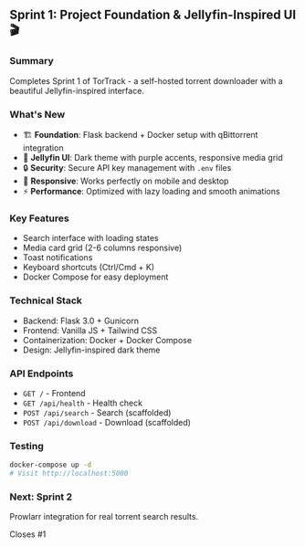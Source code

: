 ## Sprint 1: Project Foundation & Jellyfin-Inspired UI 🎬

### Summary
Completes Sprint 1 of TorTrack - a self-hosted torrent downloader with a beautiful Jellyfin-inspired interface.

### What's New
- 🏗️ **Foundation**: Flask backend + Docker setup with qBittorrent integration
- 🎨 **Jellyfin UI**: Dark theme with purple accents, responsive media grid
- 🔒 **Security**: Secure API key management with `.env` files
- 📱 **Responsive**: Works perfectly on mobile and desktop
- ⚡ **Performance**: Optimized with lazy loading and smooth animations

### Key Features
- Search interface with loading states
- Media card grid (2-6 columns responsive)
- Toast notifications
- Keyboard shortcuts (Ctrl/Cmd + K)
- Docker Compose for easy deployment

### Technical Stack
- Backend: Flask 3.0 + Gunicorn
- Frontend: Vanilla JS + Tailwind CSS
- Containerization: Docker + Docker Compose
- Design: Jellyfin-inspired dark theme

### API Endpoints
- `GET /` - Frontend
- `GET /api/health` - Health check
- `POST /api/search` - Search (scaffolded)
- `POST /api/download` - Download (scaffolded)

### Testing
```bash
docker-compose up -d
# Visit http://localhost:5000
```

### Next: Sprint 2
Prowlarr integration for real torrent search results.

Closes #1 